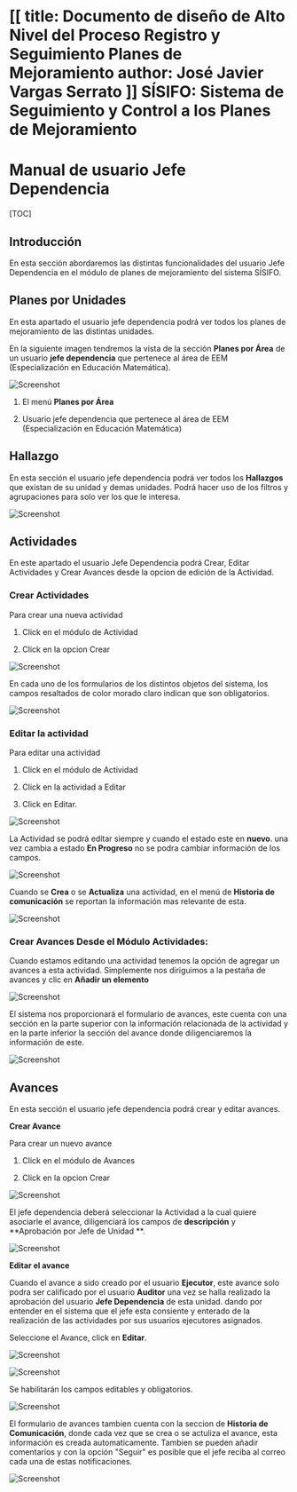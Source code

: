 [[
title: Documento de diseño de Alto Nivel del Proceso Registro y Seguimiento Planes de Mejoramiento
author: José Javier Vargas Serrato
]]
SÍSIFO: Sistema de Seguimiento y Control a los Planes de Mejoramiento
===================================================================

Manual de usuario Jefe Dependencia
============================

[TOC]

Introducción
--------------------------------
En esta sección abordaremos las distintas funcionalidades del usuario Jefe Dependencia en el módulo de planes de mejoramiento del sistema SÍSIFO.

## Planes por Unidades
En esta apartado el usuario jefe dependencia podrá ver todos los planes de mejoramiento de las distintas unidades.

En la siguiente imagen tendremos la vista de la sección **Planes por Área** de  un usuario **jefe dependencia** que pertenece al área de EEM (Especialización en Educación Matemática).

![Screenshot](../img/Selection_002_actual.png)

1. El menú **Planes por Área**

2. Usuario jefe dependencia que pertenece al área de EEM (Especialización en Educación Matemática)


## Hallazgo
 En esta sección el usuario jefe dependencia podrá ver todos los **Hallazgos** que existan de su unidad y demas unidades. Podrá hacer uso de los filtros y agrupaciones para solo ver los que le interesa.

![Screenshot](../img/Selection_004_actual.png)

## Actividades
En este apartado el usuario Jefe Dependencia podrá Crear, Editar Actividades y Crear Avances desde la opcion de edición de la Actividad.

### Crear Actividades

Para crear una nueva actividad

1. Click en el módulo de Actividad

2. Click en la opcion Crear

![Screenshot](../img/crear_accion_jefe.png)

En cada uno de los formularios de los distintos objetos del sistema, los campos resaltados de color morado claro indican que son obligatorios.

![Screenshot](../img/2_crear_accion_jefe.png)

### Editar la actividad

Para editar una actividad

1. Click en el módulo de Actividad

2. Click en la actividad a Editar

3. Click en Editar.
	
![Screenshot](../img/editar_accion_jefe.png)

La Actividad se podrá editar siempre y cuando el estado este en **nuevo**. una vez cambia a estado **En Progreso** no se podra cambiar información de los campos.

![Screenshot](../img/2_editar_accion_jefe.png)

Cuando se **Crea** o se **Actualiza** una actividad, en el menú de **Historia de comunicación** se reportan la información mas relevante de esta.

![Screenshot](../img/5_editar_accion_jefe.png)

### Crear Avances Desde el Módulo Actividades:

Cuando estamos editando una actividad tenemos la opción de agregar un avances a esta actividad. Simplemente nos diriguimos a la pestaña de avances y clic en **Añadir un elemento**

![Screenshot](../img/3_editar_accion_jefe.png)

El sistema nos proporcionará el formulario de avances, este cuenta con una sección en la parte superior con la información relacionada de la actividad y en la parte inferior la sección del avance donde diligenciaremos la información de este.

![Screenshot](../img/4_editar_accion_jefe_añadir_elemento.png)


## Avances

En esta sección el usuario jefe dependencia podrá crear y editar avances.

**Crear Avance**

Para crear un nuevo avance

1. Click en el módulo de Avances

2. Click en la opcion Crear

![Screenshot](../img/crear_avances_jefe.png)

El jefe dependencia deberá seleccionar la Actividad a la cual quiere asociarle el avance, diligenciará los campos  de **descripción** y **Aprobación por Jefe de Unidad **.

![Screenshot](../img/2_crear_avances_jefe.png)

**Editar el avance**

Cuando el avance a sido creado por el usuario **Ejecutor**, este avance solo podra ser calificado por el usuario **Auditor** una vez se halla realizado la aprobación del usuario **Jefe Dependencia** de esta unidad. dando por entender en el sistema que el jefe esta consiente y enterado de la realización de las actividades por sus usuarios ejecutores asignados.

Seleccione el Avance, click en **Editar**.

![Screenshot](../img/editar_avance_jefe.png)

![Screenshot](../img/2_editar_avance_jefe.png)

Se habilitarán los campos editables y obligatorios.

![Screenshot](../img/3_editar_avance_jefe.png)

El formulario de avances tambien cuenta con la seccion de **Historia de Comunicación**, donde cada vez que se crea o se actuliza el avance, esta información es creada automaticamente. Tambien se pueden añadir comentarios y con la opción "Seguir" es posible que el jefe reciba al correo cada una de estas notificaciones.

![Screenshot](../img/4_editar_avance_jefe.png)

